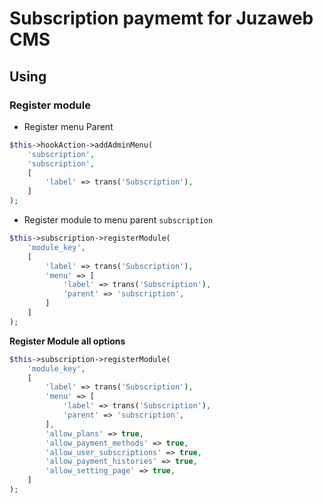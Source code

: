 # Subscription paymemt for Juzaweb CMS

## Using

### Register module

- Register menu Parent
```php
$this->hookAction->addAdminMenu(
    'subscription',
    'subscription',
    [
        'label' => trans('Subscription'),
    ]
);
```

- Register module to menu parent `subscription`
```php
$this->subscription->registerModule(
    'module_key',
    [
        'label' => trans('Subscription'),
        'menu' => [
            'label' => trans('Subscription'),
            'parent' => 'subscription',
        ]
    ]
);
```

**Register Module all options**

```php
$this->subscription->registerModule(
    'module_key',
    [
        'label' => trans('Subscription'),
        'menu' => [
            'label' => trans('Subscription'),
            'parent' => 'subscription',
        ],
        'allow_plans' => true,
        'allow_payment_methods' => true,
        'allow_user_subscriptions' => true,
        'allow_payment_histories' => true,
        'allow_setting_page' => true,
    ]
);
```